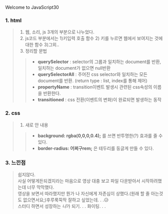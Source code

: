 Welcome to JavaScript30

### 1. html
  > 1)  웹, 소리, js 3개의 부분으로 나누었다.   
  > 2)  js코드 부분에서는 1)키입력 호출 함수 2) 키를 누르면 웹에서 보여지는 것에 대한 함수 3)그외..   
  > 3)  정리할 문법   
  >> - **querySelector** : selector의 그룹과 일치하는 document를 반환, 일치하는 document가 없으면 null반환   
  >> - **querySelectorAll** : 주어진 css selector와 일치하는 모든 document를 반환. (return type : list, index를 통해 제어)   
  >> - **propertyName** : transition이벤트 발생시 관련된 css속성의 이름을 반환한다.   
  >> - **transitioned** : css 전환(이벤트의 변화)이 완료되면 발생하는 동작    
  

### 2. css
  > 1)  새로 안 내용   
  >> - **background: rgba(0,0,0,0.4);** 를 쓰면 반투명한(?) 효과를 줄 수 있다.   
  >> - **border-radius: 어쩌구rem;** 은 테두리를 둥글게 만들 수 있다.   


### 3. 느낀점
  > 쉽지않다.   
  > 사실 어떻게든되겠지라는 마음으로 영상 대충 보고 파일 다운받아서 시작하려했는데 너무 막막했다.   
  > 영상을 보면서 따라했지만 뭔가 나 자신에게 자존심이 상했다.(원래 할 줄 아는것도 없으면서요;)후루룩뚝딱 잘하고 싶었는데. . .😥   
  > 스터디 하면서 성장하는 *나*가 되기. . . 화이팅. . .    
 
